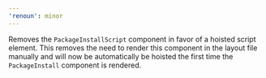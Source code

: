 ```yaml
---
'renoun': minor
---
```


Removes the `PackageInstallScript` component in favor of a hoisted script element. This removes the need to render this component in the layout file manually and will now be automatically be hoisted the first time the `PackageInstall` component is rendered.
